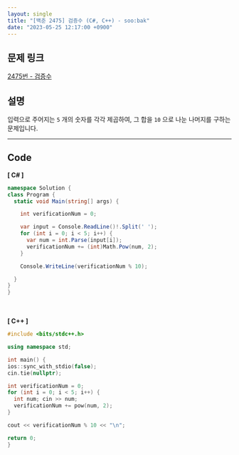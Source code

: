 ```yaml
---
layout: single
title: "[백준 2475] 검증수 (C#, C++) - soo:bak"
date: "2023-05-25 12:17:00 +0900"
---
```


## 문제 링크
  [2475번 - 검증수](https://www.acmicpc.net/problem/2475)

## 설명
입력으로 주어지는 `5` 개의 숫자를 각각 제곱하여, 그 합을 `10` 으로 나눈 나머지를 구하는 문제입니다. <br>
- - -

## Code
<b>[ C# ] </b>
<br>

  ```c#
namespace Solution {
  class Program {
    static void Main(string[] args) {

      int verificationNum = 0;

      var input = Console.ReadLine()!.Split(' ');
      for (int i = 0; i < 5; i++) {
        var num = int.Parse(input[i]);
        verificationNum += (int)Math.Pow(num, 2);
      }

      Console.WriteLine(verificationNum % 10);

    }
  }
}
  ```
<br><br>
<b>[ C++ ] </b>
<br>

  ```c++
#include <bits/stdc++.h>

using namespace std;

int main() {
  ios::sync_with_stdio(false);
  cin.tie(nullptr);

  int verificationNum = 0;
  for (int i = 0; i < 5; i++) {
    int num; cin >> num;
    verificationNum += pow(num, 2);
  }

  cout << verificationNum % 10 << "\n";

  return 0;
}
  ```
